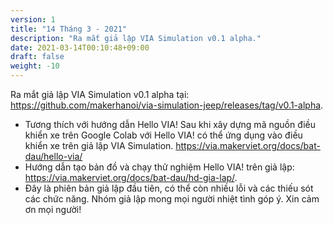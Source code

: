 ```yaml
---
version: 1
title: "14 Tháng 3 - 2021"
description: "Ra mắt giả lập VIA Simulation v0.1 alpha."
date: 2021-03-14T00:10:48+09:00
draft: false
weight: -10
---
```


Ra mắt giả lập VIA Simulation v0.1 alpha tại: <https://github.com/makerhanoi/via-simulation-jeep/releases/tag/v0.1-alpha>.

- Tương thích với hướng dẫn Hello VIA! Sau khi xây dựng mã nguồn điều khiển xe trên Google Colab với Hello VIA! có thể ứng dụng vào điều khiển xe trên giả lập VIA Simulation. https://via.makerviet.org/docs/bat-dau/hello-via/
- Hướng dẫn tạo bản đồ và chạy thử nghiệm Hello VIA! trên giả lập: https://via.makerviet.org/docs/bat-dau/hd-gia-lap/.
- Đây là phiên bản giả lập đầu tiên, có thể còn nhiều lỗi và các thiếu sót các chức năng. Nhóm giả lập mong mọi người nhiệt tình góp ý. Xin cảm ơn mọi người!